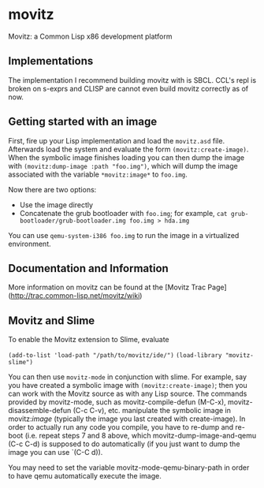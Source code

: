 movitz
======

Movitz: a Common Lisp x86 development platform


Implementations
---------------
The implementation I recommend building movitz with is SBCL. CCL's repl is broken on s-exprs
and CLISP are cannot even build movitz correctly as of now.

Getting started with an image
-----------------------------
First, fire up your Lisp implementation and load the `movitz.asd` file.
Afterwards load the system and evaluate the form `(movitz:create-image)`.
When the symbolic image finishes loading you can then dump the image with
`(movitz:dump-image :path "foo.img")`, which will dump the image associated with the variable
`*movitz:image*` to `foo.img`.

Now there are two options:

- Use the image directly
- Concatenate the grub bootloader with `foo.img`; for example,
`cat grub-bootloader/grub-bootloader.img foo.img > hda.img`

You can use `qemu-system-i386 foo.img` to run the image in a virtualized environment.

Documentation and Information
-----------------------------
More information on movitz can be found at the [Movitz Trac Page]
(http://trac.common-lisp.net/movitz/wiki)

Movitz and Slime
----------------
To enable the Movitz extension to Slime, evaluate

  `(add-to-list 'load-path "/path/to/movitz/ide/")`
  `(load-library "movitz-slime")`

You can then use `movitz-mode` in conjunction with slime.
For example, say you have created a symbolic image with
`(movitz:create-image)`; then you can work with the Movitz
source as with any Lisp source.
The commands provided by movitz-mode, such as movitz-compile-defun
(M-C-x), movitz-disassemble-defun (C-c C-v), etc. manipulate the
symbolic image in movitz:*image* (typically the image you last
created with create-image). In order to actually run any code
you compile, you have to re-dump and re-boot (i.e. repeat steps
7 and 8 above, which movitz-dump-image-and-qemu
(C-c C-d) is supposed to do automatically (if you just want to
dump the image you can use `(C-C d)).

You may need to set the variable movitz-mode-qemu-binary-path
in order to have qemu automatically execute the image.


